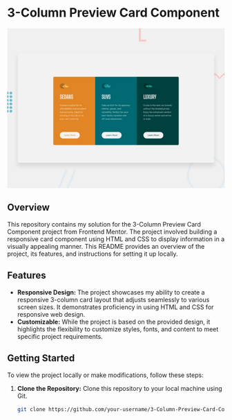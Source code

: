 # 3-Column Preview Card Component

![Project Preview](./design/desktop-preview.jpg)

## Overview

This repository contains my solution for the 3-Column Preview Card Component project from Frontend Mentor. The project involved building a responsive card component using HTML and CSS to display information in a visually appealing manner. This README provides an overview of the project, its features, and instructions for setting it up locally.

## Features

- **Responsive Design:** The project showcases my ability to create a responsive 3-column card layout that adjusts seamlessly to various screen sizes. It demonstrates proficiency in using HTML and CSS for responsive web design.
- **Customizable:** While the project is based on the provided design, it highlights the flexibility to customize styles, fonts, and content to meet specific project requirements.

## Getting Started

To view the project locally or make modifications, follow these steps:

1. **Clone the Repository:** Clone this repository to your local machine using Git.

   ```bash
   git clone https://github.com/your-username/3-Column-Preview-Card-Component
